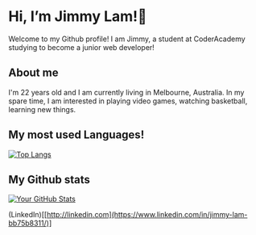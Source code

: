 # Hi, I’m Jimmy Lam!👋

Welcome to my Github profile! I am Jimmy, a student at CoderAcademy studying to become a junior web developer!

## About me

I'm 22 years old and I am currently living in Melbourne, Australia. In my spare time, I am interested in playing video games, watching basketball, learning new things.


## My most used Languages!

[![Top Langs](https://github-readme-stats.vercel.app/api/top-langs/?username=JimmyLam9758&layout=compact)](https://github.com/JimmyLam9758)

## My Github stats

[![Your GitHub Stats](https://github-readme-stats.vercel.app/api?username=JimmyLam9758&show_icons=true&theme=radical)](https://github.com/JimmyLam9758)

(LinkedIn)[[http://linkedin.com](https://www.linkedin.com/in/jimmy-lam-bb75b8311/)]

<!---

JimmyLam9758/JimmyLam9758 is a ✨ special ✨ repository because its `README.md` (this file) appears on your GitHub profile.
You can click the Preview link to take a look at your changes.
--->
